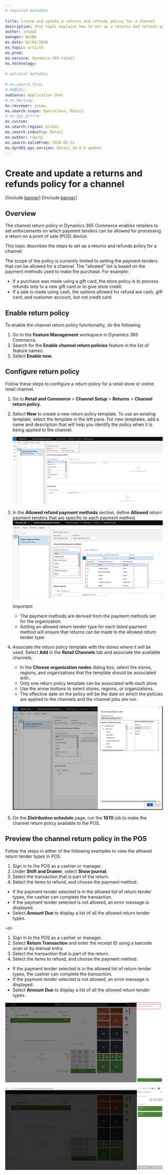 ```yaml
---
# required metadata

title: Create and update a returns and refunds policy for a channel
description: This topic explains how to set up a returns and refunds policy for a channel.
author: josaw1
manager: AnnBe
ms.date: 02/03/2020
ms.topic: article
ms.prod: 
ms.service: dynamics-365-retail
ms.technology: 

# optional metadata

# ms.search.form: 
# ROBOTS: 
audience: Application User
# ms.devlang: 
ms.reviewer: josaw
ms.search.scope: Operations, Retail
# ms.tgt_pltfrm: 
ms.custom: 
ms.search.region: Global
ms.search.industry: Retail
ms.author: rapraj
ms.search.validFrom: 2020-01-21
ms.dyn365.ops.version: Retail 10.0.9 update
---
```


# Create and update a returns and refunds policy for a channel

[!include [banner](includes/banner.md)]
[!include [banner](includes/preview-banner.md)]


## Overview

The channel return policy in Dynamics 365 Commerce enables retailers to set enforcements on which payment tenders can be allowed for processing a return on a point of sale (POS) device.  

This topic describes the steps to set up a returns and refunds policy for a channel.

The scope of the policy is currently limited to setting the payment tenders that can be allowed for a channel. The "allowed" list is based on the payment methods used to make the purchase. For example:

- If a purchase was made using a gift card, the store policy is to process refunds only to a new gift card or to give store credit. 
- If a sale is made using cash, the options allowed for refund are cash, gift card, and customer account, but not credit card. 


## Enable return policy

To enable the channel return policy functionality, do the following:

1. Go to the **Feature Management** workspace in Dynamics 365 Commerce.
2. Search for the **Enable channel return policies** feature in the list of feature names.
3. Select **Enable now**. 

## Configure return policy

Follow these steps to configure a return policy for a retail store or online retail channel.

1. Go to **Retail and Commerce** \> **Channel Setup** \> **Returns** \> **Channel return policy**.

2. Select **New** to create a new return policy template. To use an existing template, select the template in the left pane. For new templates, add a name and description that will help you identify the policy when it is being applied to the channel.

   ![Add new return policy](media/Return-policy-page1.png "Add new return rolicy")
     
   
3. In the **Allowed refund payment methods** section, define **Allowed** return payment tenders that are specific to each payment method.
   ![Add payment methods](media/Return-policy-page2.PNG "Set allowed payment methods per payment type")
   
    > [!IMPORTANT]
    > - The payment methods are derived from the payment methods set for the organization.
    > - Adding an allowed return tender type for each listed payment method will ensure that returns can be made to the allowed return tender type.
    
4. Associate the return policy template with the stores where it will be used. Select **Add** in the **Retail Channels** tab and associate the available channels. 

    - In the **Choose organization nodes** dialog box, select the stores, regions, and organizations that the template should be associated with.
    - Only one return policy template can be associated with each store.
    - Use the arrow buttons to select stores, regions, or organizations.
    - The effective date on the policy will be the date on which the policies are applied to the channels and the channel jobs are run. 

    ![Choose organization nodes dialog box](media/Return-policy-page3.PNG "Choose organization nodes dialog box")

5. On the **Distribution schedule** page, run the **1070** job to make the channel return policy available to the POS.

## Preview the channel return policy in the POS

Follow the steps in either of the following examples to view the allowed return tender types in POS.

1. Sign in to the POS as a cashier or manager.
2. Under **Shift and Drawer**, select **Show journal**.
3. Select the transaction that is part of the return. 
4. Select the items to refund, and choose the payment method.  
- If the payment tender selected is in the allowed list of return tender types, the cashier can complete the transaction.
- If the payment tender selected is not allowed, an error message is displayed.
- Select **Amount Due** to display a list of all the allowed return tender types.

-or-

1. Sign in to the POS as a cashier or manager.
2. Select **Return Transaction** and enter the receipt ID using a barcode scan or by manual entry. 
3. Select the transaction that is part of the return. 
4. Select the items to refund, and choose the payment method.  
- If the payment tender selected is in the allowed list of return tender types, the cashier can complete the transaction.
- If the payment tender selected is not allowed, an error message is displayed.
- Select **Amount Due** to display a list of all the allowed return tender types.

![Refund not allowed](media/Return-policy-page6.png "Refund type not allowed")



![List of payment methods](media/Return-policy-page5.PNG "Refund types allowed")
